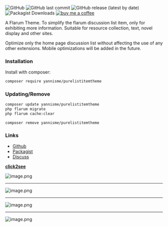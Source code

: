 ![GitHub](https://img.shields.io/github/license/yannisme/flarum-PureListItem-theme?style=flat-square) ![GitHub last commit](https://img.shields.io/github/last-commit/yannisme/flarum-PureListItem-theme?style=flat-square) ![GitHub release (latest by date)](https://img.shields.io/github/v/release/yannisme/flarum-PureListItem-theme?style=flat-square) ![Packagist Downloads](https://img.shields.io/packagist/dt/yannisme/purelistitemtheme?style=flat-square) [![buy me a coffee](https://img.shields.io/badge/donate-buy%20me%20a%20coffee-yellow?label=Donate&style=flat-square)](https://paypal.me/toyannis?country.x=C2&locale.x=zh_XC)

A Flarum Theme. To simplify the flarum discussion list item, only for exhibiting more information. Suitable for resource collection, text, novel display and other sites.

Optimize only the home page discussion list without affecting the use of any other extensions. Mobile optimizations will be added in the future.


### Installation


Install with composer:

```sh
composer require yannisme/purelistitemtheme
```

### Updating/Remove

```sh
composer update yannisme/purelistitemtheme
php flarum migrate
php flarum cache:clear
```

```
composer remove yannisme/purelistitemtheme
```

### Links

- [Github](https://github.com/yannisme/flarum-PureListItem-theme)
- [Packagist](https://packagist.org/packages/yannisme/purelistitemtheme)
- [Discuss](https://discuss.flarum.org.cn/d/3833)



**[click2see](https://yannisme.com/)**

![image.png](https://s2.loli.net/2022/07/23/qAiO9H4NoX3mr7E.png)

------
![image.png](https://s2.loli.net/2022/07/23/T1se3cyQXAaINmr.png)

-----
![image.png](https://s2.loli.net/2022/07/23/CRdZ4BcFGD6AJ2s.png)

----
![image.png](https://s2.loli.net/2022/07/23/1MInxs3y7fcUQDG.png)


